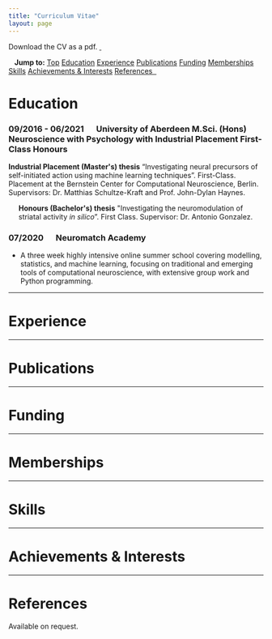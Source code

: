 ```yaml
---
title: "Curriculum Vitae"
layout: page
---
```


<a id="Top" class="section-ID"></a>

Download the CV as a pdf. <a href="/assets/documents/tsbinns-CV.pdf">&nbsp;<i class="fas fa-file-pdf"></i></a>

<!-- Topbar for navigation of publications by year -->
<div class="scrollmenu">
  &nbsp;&nbsp;&nbsp;<b>Jump to:</b>
  <a href="#Top">Top</a>
  <a href="#Education">Education</a>
  <a href="#Experience">Experience</a>
  <a href="#Publications">Publications</a>
  <a href="#Funding">Funding</a>
  <a href="#Memberships">Memberships</a>
  <a href="#Skills">Skills</a>
  <a href="#Achievements-Interests">Achievements & Interests</a>
  <a href="#References">References&nbsp;&nbsp;</a>
</div>


<!-- Education -->
<h1 style="padding-bottom: 0; margin-bottom: 0"><a id="Education" class="section-ID">Education</a></h1>
<div class="CV-para">
  <h3 class="CV-heading">09/2016 - 06/2021 &emsp; University of Aberdeen
  M.Sci. (Hons) Neuroscience with Psychology with Industrial Placement
  First-Class Honours</h3>
  <p>
    <b>Industrial Placement (Master's) thesis</b>
    “Investigating neural precursors of self-initiated action using machine learning techniques”. First-Class.
    Placement at the Bernstein Center for Computational Neuroscience, Berlin.
    Supervisors: Dr. Matthias Schultze-Kraft and Prof. John-Dylan Haynes.
  </p>
  <p style="margin-left: 20px; margin-top: 0; margin-bottom: 0; padding: 0">
    <b>Honours (Bachelor's) thesis</b>
    "Investigating the neuromodulation of striatal activity <i>in silico</i>”. First Class.
    Supervisor: Dr. Antonio Gonzalez.
  </p>
<div class="CV-para">
  <h3 class="CV-heading">07/2020 &emsp; Neuromatch Academy</h3>
  <ul>
    <li>A three week highly intensive online summer school covering modelling, statistics, and machine learning, focusing on traditional and emerging tools of computational neuroscience, with extensive group work and Python programming.</li>
  </ul>
</div>


<!-- Experience -->
<hr>
<h1><a id="Experience" class="section-ID">Experience</a></h1>


<!-- Publications -->
<hr>
<h1><a id="Publications" class="section-ID">Publications</a></h1>


<!-- Funding -->
<hr>
<h1><a id="Funding" class="section-ID">Funding</a></h1>


<!-- Memberships -->
<hr>
<h1><a id="Memberships" class="section-ID">Memberships</a></h1>


<!-- Skills -->
<hr>
<h1><a id="Skills" class="section-ID">Skills</a></h1>


<!-- Achievements & Interests -->
<hr>
<h1><a id="Achievements-Interests" class="section-ID">Achievements & Interests</a></h1>


<!-- References -->
<hr>
<h1><a id="References" class="section-ID">References</a></h1>

Available on request. &nbsp; <a href="mailto:t.s.binns@outlook.com"><i class="fas fa-envelope"></i></a>


<script>
  
  /* Makes collapsibles work */
  var coll = document.getElementsByClassName("collapsible");
  var i;

  for (i = 0; i < coll.length; i++) {
    coll[i].addEventListener("click", function() {
      this.classList.toggle("active");
      var content = this.nextElementSibling;
      if (content.style.maxHeight){
        content.style.maxHeight = null;
      } else {
        content.style.maxHeight = content.scrollHeight + "px";
      }
    });
  }


  // Applies offset to section links
  function offsetAnchor() {
    if (location.hash.length !== 0) {
      window.scrollTo(window.scrollX, window.scrollY - 100);
    }
  }
  // Captures click events of all <a> elements with href starting with #
  $(document).on('click', 'a[href^="#"]', function(event) {
    // Click events are captured before hashchanges. Timeout
    // causes offsetAnchor to be called after the page jump.
    window.setTimeout(function() {
      offsetAnchor();
    }, 0);
  });
  // Set the offset when entering page with hash present in the url
  window.setTimeout(offsetAnchor, 0);

</script>
